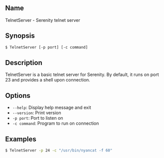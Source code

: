 ## Name

TelnetServer - Serenity telnet server

## Synopsis

```sh
$ TelnetServer [-p port] [-c command]
```
## Description

TelnetServer is a basic telnet server for Serenity. By default, it
runs on port 23 and provides a shell upon connection.

## Options

* `--help`: Display help message and exit
* `--version`: Print version
* `-p port`: Port to listen on
* `-c command`: Program to run on connection

## Examples

```sh
$ TelnetServer -p 24 -c "/usr/bin/nyancat -f 60"
```
